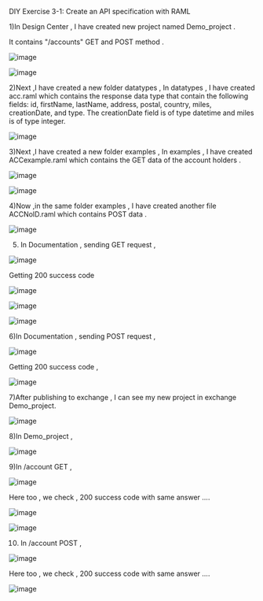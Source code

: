 DIY Exercise 3-1: Create an API specification with RAML

1)In Design Center , I have created new project named Demo_project .

It contains "/accounts" GET and POST method .

![image](https://user-images.githubusercontent.com/70746268/120195541-8deedd00-c23c-11eb-942d-e168b914fb80.png)

![image](https://user-images.githubusercontent.com/70746268/120195595-9c3cf900-c23c-11eb-9263-778e5317ae62.png)

2)Next ,I have created a new folder datatypes , In datatypes , I have created acc.raml which contains the response data type that contain the following fields: id, firstName, lastName, address, postal, country, miles, creationDate, and type. The creationDate field is of type datetime and miles is of type integer.

![image](https://user-images.githubusercontent.com/70746268/120196799-e672aa00-c23d-11eb-8289-7d88c855646f.png)

3)Next ,I have created a new folder examples , In examples , I have created ACCexample.raml which contains the GET data of the account holders .

![image](https://user-images.githubusercontent.com/70746268/120196879-fb4f3d80-c23d-11eb-99ae-e56bb3c13e78.png)

![image](https://user-images.githubusercontent.com/70746268/120197563-b677d680-c23e-11eb-823f-77fed55c4198.png)

4)Now ,in the same folder examples , I have created another file ACCNoID.raml which contains POST data .

![image](https://user-images.githubusercontent.com/70746268/120197688-deffd080-c23e-11eb-8eb1-f9a100d15a97.png)

5) In Documentation , sending GET request ,

![image](https://user-images.githubusercontent.com/70746268/120197797-09ea2480-c23f-11eb-9530-029450c7299c.png)

Getting 200 success code 

![image](https://user-images.githubusercontent.com/70746268/120197889-26865c80-c23f-11eb-8a20-f85fd607d894.png)

![image](https://user-images.githubusercontent.com/70746268/120197955-3736d280-c23f-11eb-9af3-c6263321affb.png)

![image](https://user-images.githubusercontent.com/70746268/120197986-4027a400-c23f-11eb-9d3c-b7d25dfb454f.png)

6)In Documentation , sending POST request ,

![image](https://user-images.githubusercontent.com/70746268/120198105-63525380-c23f-11eb-9f77-30b76e8176b7.png)

Getting 200 success code ,

![image](https://user-images.githubusercontent.com/70746268/120198193-79f8aa80-c23f-11eb-9d2a-207d296d73c2.png)

7)After publishing to exchange , I can see my new project in exchange Demo_project.

![image](https://user-images.githubusercontent.com/70746268/120200859-6bf85900-c242-11eb-8183-cc65a5a6a9f2.png)

8)In Demo_project ,

![image](https://user-images.githubusercontent.com/70746268/120201125-b37ee500-c242-11eb-904b-109901746b11.png)

9)In /account GET ,

![image](https://user-images.githubusercontent.com/70746268/120201210-d0b3b380-c242-11eb-9f85-ee52b2b35ccb.png)

Here too , we check , 200 success code with same answer ....

![image](https://user-images.githubusercontent.com/70746268/120201344-f6d95380-c242-11eb-87ce-122dec327cf9.png)

![image](https://user-images.githubusercontent.com/70746268/120201387-035dac00-c243-11eb-9c79-2174b71e109f.png)

10) In /account POST ,

![image](https://user-images.githubusercontent.com/70746268/120201520-2a1be280-c243-11eb-9c2f-154331f435a6.png)

Here too , we check , 200 success code with same answer ....

![image](https://user-images.githubusercontent.com/70746268/120201562-3869fe80-c243-11eb-8fcd-b794d9cb1994.png)

